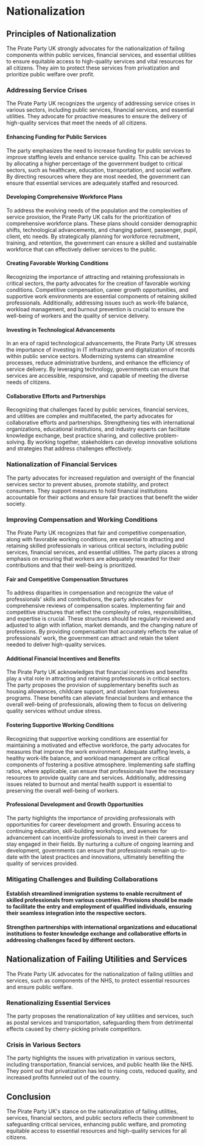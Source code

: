 # Nationalization

## Principles of Nationalization

The Pirate Party UK strongly advocates for the nationalization of failing components within public services, financial services, and essential utilities to ensure equitable access to high-quality services and vital resources for all citizens. They aim to protect these services from privatization and prioritize public welfare over profit.

### Addressing Service Crises

The Pirate Party UK recognizes the urgency of addressing service crises in various sectors, including public services, financial services, and essential utilities. They advocate for proactive measures to ensure the delivery of high-quality services that meet the needs of all citizens.

#### Enhancing Funding for Public Services

The party emphasizes the need to increase funding for public services to improve staffing levels and enhance service quality. This can be achieved by allocating a higher percentage of the government budget to critical sectors, such as healthcare, education, transportation, and social welfare. By directing resources where they are most needed, the government can ensure that essential services are adequately staffed and resourced.

#### Developing Comprehensive Workforce Plans

To address the evolving needs of the population and the complexities of service provision, the Pirate Party UK calls for the prioritization of comprehensive workforce plans. These plans should consider demographic shifts, technological advancements, and changing patient, passenger, pupil, client, etc needs. By strategically planning for workforce recruitment, training, and retention, the government can ensure a skilled and sustainable workforce that can effectively deliver services to the public.

#### Creating Favorable Working Conditions

Recognizing the importance of attracting and retaining professionals in critical sectors, the party advocates for the creation of favorable working conditions. Competitive compensation, career growth opportunities, and supportive work environments are essential components of retaining skilled professionals. Additionally, addressing issues such as work-life balance, workload management, and burnout prevention is crucial to ensure the well-being of workers and the quality of service delivery.

#### Investing in Technological Advancements

In an era of rapid technological advancements, the Pirate Party UK stresses the importance of investing in IT infrastructure and digitalization of records within public service sectors. Modernizing systems can streamline processes, reduce administrative burdens, and enhance the efficiency of service delivery. By leveraging technology, governments can ensure that services are accessible, responsive, and capable of meeting the diverse needs of citizens.

#### Collaborative Efforts and Partnerships

Recognizing that challenges faced by public services, financial services, and utilities are complex and multifaceted, the party advocates for collaborative efforts and partnerships. Strengthening ties with international organizations, educational institutions, and industry experts can facilitate knowledge exchange, best practice sharing, and collective problem-solving. By working together, stakeholders can develop innovative solutions and strategies that address challenges effectively.

### Nationalization of Financial Services

The party advocates for increased regulation and oversight of the financial services sector to prevent abuses, promote stability, and protect consumers. They support measures to hold financial institutions accountable for their actions and ensure fair practices that benefit the wider society.

### Improving Compensation and Working Conditions

The Pirate Party UK recognizes that fair and competitive compensation, along with favorable working conditions, are essential to attracting and retaining skilled professionals in various critical sectors, including public services, financial services, and essential utilities. The party places a strong emphasis on ensuring that workers are adequately rewarded for their contributions and that their well-being is prioritized.

#### Fair and Competitive Compensation Structures

To address disparities in compensation and recognize the value of professionals' skills and contributions, the party advocates for comprehensive reviews of compensation scales. Implementing fair and competitive structures that reflect the complexity of roles, responsibilities, and expertise is crucial. These structures should be regularly reviewed and adjusted to align with inflation, market demands, and the changing nature of professions. By providing compensation that accurately reflects the value of professionals' work, the government can attract and retain the talent needed to deliver high-quality services.

#### Additional Financial Incentives and Benefits

The Pirate Party UK acknowledges that financial incentives and benefits play a vital role in attracting and retaining professionals in critical sectors. The party proposes the provision of supplementary benefits such as housing allowances, childcare support, and student loan forgiveness programs. These benefits can alleviate financial burdens and enhance the overall well-being of professionals, allowing them to focus on delivering quality services without undue stress.

#### Fostering Supportive Working Conditions

Recognizing that supportive working conditions are essential for maintaining a motivated and effective workforce, the party advocates for measures that improve the work environment. Adequate staffing levels, a healthy work-life balance, and workload management are critical components of fostering a positive atmosphere. Implementing safe staffing ratios, where applicable, can ensure that professionals have the necessary resources to provide quality care and services. Additionally, addressing issues related to burnout and mental health support is essential to preserving the overall well-being of workers.

#### Professional Development and Growth Opportunities

The party highlights the importance of providing professionals with opportunities for career development and growth. Ensuring access to continuing education, skill-building workshops, and avenues for advancement can incentivize professionals to invest in their careers and stay engaged in their fields. By nurturing a culture of ongoing learning and development, governments can ensure that professionals remain up-to-date with the latest practices and innovations, ultimately benefiting the quality of services provided.


### Mitigating Challenges and Building Collaborations

#### Establish streamlined immigration systems to enable recruitment of skilled professionals from various countries. Provisions should be made to facilitate the entry and employment of qualified individuals, ensuring their seamless integration into the respective sectors.

#### Strengthen partnerships with international organizations and educational institutions to foster knowledge exchange and collaborative efforts in addressing challenges faced by different sectors.

## Nationalization of Failing Utilities and Services

The Pirate Party UK advocates for the nationalization of failing utilities and services, such as components of the NHS, to protect essential resources and ensure public welfare.

### Renationalizing Essential Services

The party proposes the renationalization of key utilities and services, such as postal services and transportation, safeguarding them from detrimental effects caused by cherry-picking private competitors.

### Crisis in Various Sectors

The party highlights the issues with privatization in various sectors, including transportation, financial services, and public health like the NHS. They point out that privatization has led to rising costs, reduced quality, and increased profits funneled out of the country.

## Conclusion

The Pirate Party UK's stance on the nationalization of failing utilities, services, financial sectors, and public sectors reflects their commitment to safeguarding critical services, enhancing public welfare, and promoting equitable access to essential resources and high-quality services for all citizens.
